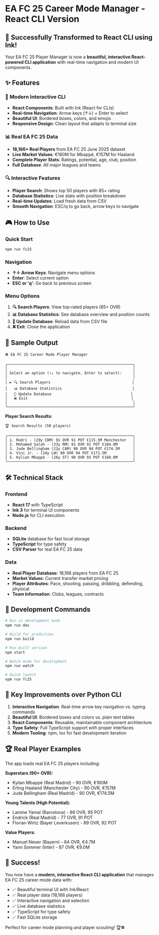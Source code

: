 # EA FC 25 Career Mode Manager - React CLI Version

## 🚀 **Successfully Transformed to React CLI using Ink!**

Your EA FC 25 Player Manager is now a **beautiful, interactive React-powered CLI application** with real-time navigation and modern UI components.

## ✨ Features

### 🎨 **Modern Interactive CLI**
- **React Components**: Built with Ink (React for CLIs) 
- **Real-time Navigation**: Arrow keys (↑↓) + Enter to select
- **Beautiful UI**: Bordered boxes, colors, and emojis
- **Responsive Design**: Clean layout that adapts to terminal size

### 📊 **Real EA FC 25 Data**
- **18,166+ Real Players** from EA FC 25 June 2025 dataset
- **Live Market Values**: €160M for Mbappé, €157M for Haaland
- **Complete Player Stats**: Ratings, potential, age, club, position
- **Full Database**: All major leagues and teams

### 🔍 **Interactive Features**
- **Player Search**: Shows top 50 players with 85+ rating
- **Database Statistics**: Live stats with position breakdown  
- **Real-time Updates**: Load fresh data from CSV
- **Smooth Navigation**: ESC/q to go back, arrow keys to navigate

## 🎮 How to Use

### Quick Start
```bash
npm run fc25
```

### Navigation
- **↑↓ Arrow Keys**: Navigate menu options
- **Enter**: Select current option
- **ESC or 'q'**: Go back to previous screen

### Menu Options
1. **🔍 Search Players**: View top-rated players (85+ OVR)
2. **📊 Database Statistics**: See database overview and position counts
3. **🔄 Update Database**: Reload data from CSV file
4. **❌ Exit**: Close the application

## 🎯 Sample Output

```
⚽ EA FC 25 Career Mode Player Manager

╭─────────────────────────────────────────────────────────╮
│                                                         │
│ Select an option (↑↓ to navigate, Enter to select):     │
│                                                         │
│ ► 🔍 Search Players                                     │
│   📊 Database Statistics                                │
│   🔄 Update Database                                    │
│   ❌ Exit                                               │
│                                                         │
╰─────────────────────────────────────────────────────────╯
```

**Player Search Results:**
```
🏆 Search Results (50 players)

╭─────────────────────────────────────────────────────────╮
│ 1. Rodri - (29y CDM) 91 OVR 91 POT €115.5M Manchester   │
│ 2. Mohamed Salah - (33y RM) 91 OVR 91 POT €104.0M       │
│ 3. Jude Bellingham (21y CAM) 90 OVR 94 POT €174.5M      │
│ 4. Vini Jr. - (24y LW) 90 OVR 94 POT €171.5M            │
│ 5. Kylian Mbappé - (26y ST) 90 OVR 93 POT €160.0M       │
╰─────────────────────────────────────────────────────────╯
```

## 🛠 Technical Stack

### Frontend
- **React 17** with TypeScript
- **Ink 3** for terminal UI components
- **Node.js** for CLI execution

### Backend  
- **SQLite** database for fast local storage
- **TypeScript** for type safety
- **CSV Parser** for real EA FC 25 data

### Data
- **Real Player Database**: 18,166 players from EA FC 25
- **Market Values**: Current transfer market pricing
- **Player Attributes**: Pace, shooting, passing, dribbling, defending, physical
- **Team Information**: Clubs, leagues, contracts

## 🚀 Development Commands

```bash
# Run in development mode
npm run dev

# Build for production  
npm run build

# Run built version
npm start

# Watch mode for development
npm run watch

# Quick launch
npm run fc25
```

## 🎯 Key Improvements over Python CLI

1. **Interactive Navigation**: Real-time arrow key navigation vs. typing commands
2. **Beautiful UI**: Bordered boxes and colors vs. plain text tables
3. **React Components**: Reusable, maintainable component architecture
4. **Type Safety**: Full TypeScript support with proper interfaces
5. **Modern Tooling**: npm, tsx for fast development iteration

## 🏆 Real Player Examples

The app loads real EA FC 25 players including:

**Superstars (90+ OVR):**
- Kylian Mbappé (Real Madrid) - 90 OVR, €160M
- Erling Haaland (Manchester City) - 90 OVR, €157M
- Jude Bellingham (Real Madrid) - 90 OVR, €174.5M

**Young Talents (High Potential):**
- Lamine Yamal (Barcelona) - 86 OVR, 95 POT
- Endrick (Real Madrid) - 77 OVR, 91 POT
- Florian Wirtz (Bayer Leverkusen) - 89 OVR, 92 POT

**Value Players:**
- Manuel Neuer (Bayern) - 84 OVR, €4.7M
- Yann Sommer (Inter) - 87 OVR, €9.0M

## 🎉 Success!

You now have a **modern, interactive React CLI application** that manages EA FC 25 career mode data with:
- ✅ Beautiful terminal UI with Ink/React
- ✅ Real player data (18,166 players)
- ✅ Interactive navigation and selection
- ✅ Live database statistics
- ✅ TypeScript for type safety
- ✅ Fast SQLite storage

Perfect for career mode planning and player scouting! 🏆⚽
